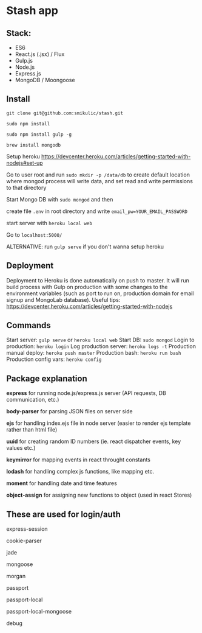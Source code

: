 # Stash app


## Stack:
- ES6
- React.js (.jsx) / Flux
- Gulp.js
- Node.js
- Express.js
- MongoDB / Moongoose


## Install
`git clone git@github.com:smikulic/stash.git`

`sudo npm install`

`sudo npm install gulp -g`

`brew install mongodb`

Setup heroku https://devcenter.heroku.com/articles/getting-started-with-nodejs#set-up

Go to user root and run `sudo mkdir -p /data/db` to create default location where mongod process will write data,
and set read and write permissions to that directory

Start Mongo DB with `sudo mongod` and then

create file `.env` in root directory and write
`email_pw=YOUR_EMAIL_PASSWORD`

start server with `heroku local web`

Go to `localhost:5000/`

ALTERNATIVE: run `gulp serve` if you don't wanna setup heroku

## Deployment
Deployment to Heroku is done automatically on push to master. It will run build process with Gulp on production with some
changes to the environment variables (such as port to run on, production domain for email signup and MongoLab database).
Useful tips: https://devcenter.heroku.com/articles/getting-started-with-nodejs


## Commands
Start server: `gulp serve` or `heroku local web`
Start DB: `sudo mongod`
Login to production: `heroku login`
Log production server: `heroku logs -t`
Production manual deploy: `heroku push master`
Production bash: `heroku run bash`
Production config vars: `heroku config`


## Package explanation
<strong>express</strong> for running node.js/express.js server (API requests, DB communication, etc.)

<strong>body-parser</strong> for parsing JSON files on server side

<strong>ejs</strong> for handling index.ejs file in node server (easier to render ejs template rather than html file)

<strong>uuid</strong> for creating random ID numbers (ie. react dispatcher events, key values etc.)

<strong>keymirror</strong> for mapping events in react throught constants

<strong>lodash</strong> for handling complex js functions, like mapping etc.

<strong>moment</strong> for handling date and time features

<strong>object-assign</strong> for assigning new functions to object (used in react Stores)


## These are used for login/auth
express-session

cookie-parser

jade

mongoose

morgan

passport

passport-local 

passport-local-mongoose

debug 


